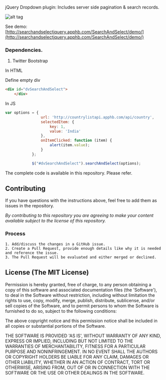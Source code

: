 jQuery Dropdown plugin: Includes server side pagination & search records.

![alt tag](http://i.imgur.com/c1RgeTg.png)

See demo: [http://searchandselectjquery.apphb.com/SearchAndSelect/demo/](http://searchandselectjquery.apphb.com/SearchAndSelect/demo/)

### Dependencies. 
1. Twitter Bootstrap

In HTML

Define empty div

```html
<div id="dvSearchAndSelect">
    </div>
```

In JS

```js
var options = {
                url: 'http://countrylistapi.apphb.com/api/country',
                selectedItem: {
                    key: 1,
                    value: 'India'
                },
                onItemClicked: function (item) {
                    alert(item.value);
                }
            };

            $("#dvSearchAndSelect").searchAndSelect(options);
```
The complete code is available in this repository. Please refer.

## Contributing

If you have questions with the instructions above, feel free to add them as issues in the repository. 

*By contributing to this repository you are agreeing to make your content available subject to the license of this repository.*

### Process
    1. Add/discuss the changes in a GitHub issue.
    2. Create a Pull Request, provide enough details like why it is needed and reference the issue.
    3. The Pull Request will be evaluated and either merged or declined.

## License (The MIT License)
Permission is hereby granted, free of charge, to any person obtaining
a copy of this software and associated documentation files (the
'Software'), to deal in the Software without restriction, including
without limitation the rights to use, copy, modify, merge, publish,
distribute, sublicense, and/or sell copies of the Software, and to
permit persons to whom the Software is furnished to do so, subject to
the following conditions:

The above copyright notice and this permission notice shall be
included in all copies or substantial portions of the Software.

THE SOFTWARE IS PROVIDED 'AS IS', WITHOUT WARRANTY OF ANY KIND,
EXPRESS OR IMPLIED, INCLUDING BUT NOT LIMITED TO THE WARRANTIES OF
MERCHANTABILITY, FITNESS FOR A PARTICULAR PURPOSE AND NONINFRINGEMENT.
IN NO EVENT SHALL THE AUTHORS OR COPYRIGHT HOLDERS BE LIABLE FOR ANY
CLAIM, DAMAGES OR OTHER LIABILITY, WHETHER IN AN ACTION OF CONTRACT,
TORT OR OTHERWISE, ARISING FROM, OUT OF OR IN CONNECTION WITH THE
SOFTWARE OR THE USE OR OTHER DEALINGS IN THE SOFTWARE.
